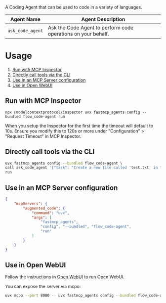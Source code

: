 A Coding Agent that can be used to code in a variety of languages.

| Agent Name | Agent Description |
|------------|-------------------|
| `ask_code_agent` | Ask the Code Agent to perform code operations on your behalf. |

# Usage
1. [Run with MCP Inspector](#run-with-mcp-inspector)
2. [Directly call tools via the CLI](#directly-call-tools-via-the-cli)
3. [Use in an MCP Server configuration](#use-in-an-mcp-server-configuration)
4. [Use in Open WebUI](#use-in-open-webui)

## Run with MCP Inspector

`npx @modelcontextprotocol/inspector uvx fastmcp_agents config --bundled flow_code-agent run`

When you setup the Inspector for the first time the timeout will default to 10s. Ensure you modify this to 120s or more under "Configuration" > "Request Timeout" in MCP Inspector.

## Directly call tools via the CLI

```bash
uvx fastmcp_agents config --bundled flow_code-agent \
call ask_code_agent '{"task": "Create a new file called 'test.txt' in the current directory."}' \
run
```

## Use in an MCP Server configuration

```json
{
    "mcpServers": {
        "augmented_code": {
            "command": "uvx",
            "args": [
                "fastmcp_agents",
                "config", "--bundled", "flow_code-agent",
                "run"
            ]
        }
    }
}
```

## Use in Open WebUI

Follow the instructions in [Open WebUI](../usage/web_ui.md) to run Open WebUI.

You can expose the server via mcpo:
```bash
uvx mcpo --port 8000 -- uvx fastmcp_agents config --bundled flow_code-agent run
``` 